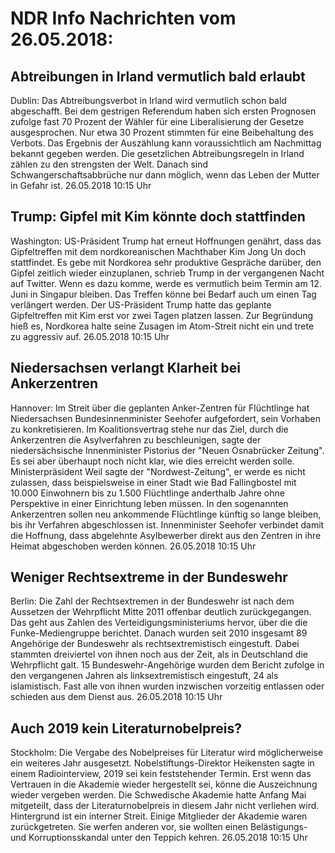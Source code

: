 # NDR Info Nachrichten vom 26.05.2018:


## Abtreibungen in Irland vermutlich bald erlaubt
Dublin: Das Abtreibungsverbot in Irland wird vermutlich schon bald abgeschafft. Bei dem gestrigen Referendum haben sich ersten Prognosen zufolge fast 70 Prozent der Wähler für eine Liberalisierung der Gesetze ausgesprochen. Nur etwa 30 Prozent stimmten für eine Beibehaltung des Verbots. Das Ergebnis der Auszählung kann voraussichtlich am Nachmittag bekannt gegeben werden. Die gesetzlichen Abtreibungsregeln in Irland zählen zu den strengsten der Welt. Danach sind Schwangerschaftsabbrüche nur dann möglich, wenn das Leben der Mutter in Gefahr ist. 26.05.2018 10:15 Uhr 

## Trump: Gipfel mit Kim könnte doch stattfinden
Washington: US-Präsident Trump hat erneut Hoffnungen genährt, dass das Gipfeltreffen mit dem nordkoreanischen Machthaber Kim Jong Un doch stattfindet. Es gebe mit Nordkorea sehr produktive Gespräche darüber, den Gipfel zeitlich wieder einzuplanen, schrieb Trump in der vergangenen Nacht auf Twitter. Wenn es dazu komme, werde es vermutlich beim Termin am 12. Juni in Singapur bleiben. Das Treffen könne bei Bedarf auch um einen Tag verlängert werden. Der US-Präsident Trump hatte das geplante Gipfeltreffen mit Kim erst vor zwei Tagen platzen lassen. Zur Begründung hieß es, Nordkorea halte seine Zusagen im Atom-Streit nicht ein und trete zu aggressiv auf. 26.05.2018 10:15 Uhr 

## Niedersachsen verlangt Klarheit bei Ankerzentren
Hannover: Im Streit über die geplanten Anker-Zentren für Flüchtlinge hat Niedersachsen Bundesinnenminister Seehofer aufgefordert, sein Vorhaben zu konkretisieren. Im Koalitionsvertrag stehe nur das Ziel, durch die Ankerzentren die Asylverfahren zu beschleunigen, sagte der niedersächsische Innenminister Pistorius der "Neuen Osnabrücker Zeitung". Es sei aber überhaupt noch nicht klar, wie dies erreicht werden solle. Ministerpräsident Weil sagte der "Nordwest-Zeitung", er werde es nicht zulassen, dass beispielsweise in einer Stadt wie Bad Fallingbostel mit 10.000 Einwohnern bis zu 1.500 Flüchtlinge anderthalb Jahre ohne Perspektive in einer Einrichtung leben müssen. In den sogenannten Ankerzentren sollen neu ankommende Flüchtlinge künftig so lange bleiben, bis ihr Verfahren abgeschlossen ist. Innenminister Seehofer verbindet damit die Hoffnung, dass abgelehnte Asylbewerber direkt aus den Zentren in ihre Heimat abgeschoben werden können. 26.05.2018 10:15 Uhr 

## Weniger Rechtsextreme in der Bundeswehr
Berlin: Die Zahl der Rechtsextremen in der Bundeswehr ist nach dem Aussetzen der Wehrpflicht Mitte 2011 offenbar deutlich zurückgegangen. Das geht aus Zahlen des Verteidigungsministeriums hervor, über die die Funke-Mediengruppe berichtet. Danach wurden seit 2010 insgesamt 89 Angehörige der Bundeswehr als rechtsextremistisch eingestuft. Dabei stammten dreiviertel von ihnen noch aus der Zeit, als in Deutschland die Wehrpflicht galt. 15 Bundeswehr-Angehörige wurden dem Bericht zufolge in den vergangenen Jahren als linksextremistisch eingestuft, 24 als islamistisch. Fast alle von ihnen wurden inzwischen vorzeitig entlassen oder schieden aus dem Dienst aus. 26.05.2018 10:15 Uhr 

## Auch 2019 kein Literaturnobelpreis?
Stockholm: Die Vergabe des Nobelpreises für Literatur wird möglicherweise ein weiteres Jahr ausgesetzt. Nobelstiftungs-Direktor Heikensten sagte in einem Radiointerview, 2019 sei kein feststehender Termin. Erst wenn das Vertrauen in die Akademie wieder hergestellt sei, könne die Auszeichnung wieder vergeben werden. Die Schwedische Akademie hatte Anfang Mai mitgeteilt, dass der Literaturnobelpreis in diesem Jahr nicht verliehen wird. Hintergrund ist ein interner Streit. Einige Mitglieder der Akademie waren zurückgetreten. Sie werfen anderen vor, sie wollten einen Belästigungs- und Korruptionsskandal unter den Teppich kehren. 26.05.2018 10:15 Uhr 
